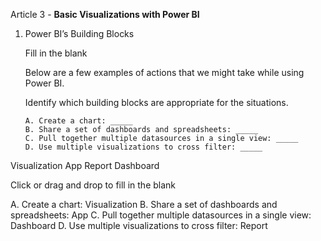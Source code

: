 Article 3 - **Basic Visualizations with Power BI**

1.	Power BI’s Building Blocks

    Fill in the blank

    Below are a few examples of actions that we might take while using Power BI.

    Identify which building blocks are appropriate for the situations.

        A. Create a chart: _____
        B. Share a set of dashboards and spreadsheets: _____
        C. Pull together multiple datasources in a single view: _____ 
        D. Use multiple visualizations to cross filter: _____

Visualization
App
Report
Dashboard

Click or drag and drop to fill in the blank

A. Create a chart: Visualization
B. Share a set of dashboards and spreadsheets: App
C. Pull together multiple datasources in a single view: Dashboard
D. Use multiple visualizations to cross filter: Report 
